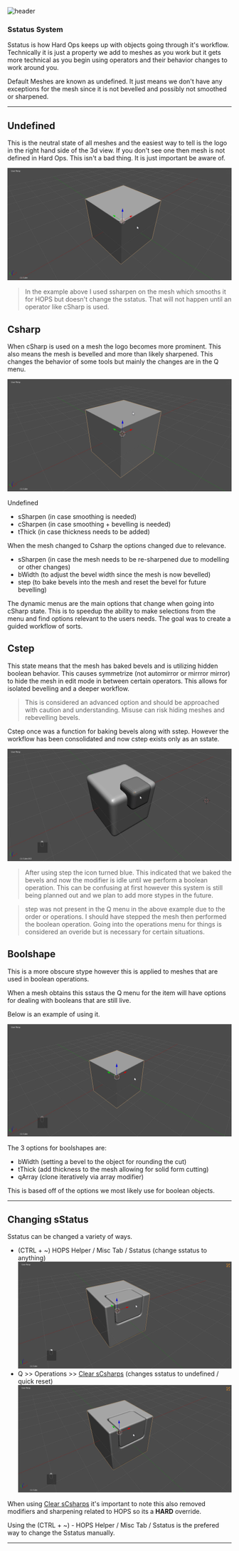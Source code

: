 ![header](img/banner.gif)

### Sstatus System

Sstatus is how Hard Ops keeps up with objects going through it's workflow. Technically it is just a property we add to meshes as you work but it gets more technical as you begin using operators and their behavior changes to work around you.

Default Meshes are known as undefined. It just means we don't have any exceptions for the mesh since it is not bevelled and possibly not smoothed or sharpened.

---

## Undefined

This is the neutral state of all meshes and the easiest way to tell is the logo in the right hand side of the 3d view. If you don't see one then mesh is not defined in Hard Ops. This isn't a bad thing. It is just important be aware of.

![ss1](img/sstatus/ss1.gif)

> In the example above I used ssharpen on the mesh which smooths it for HOPS but doesn't change the sstatus. That will not happen until an operator like cSharp is used.

## Csharp

When cSharp is used on a mesh the logo becomes more prominent. This also means the mesh is bevelled and more than likely sharpened. This changes the behavior of some tools but mainly the changes are in the Q menu.

![ss1](img/sstatus/ss2.gif)

Undefined

- sSharpen (in case smoothing is needed)
- cSharpen (in case smoothing + bevelling is needed)
- tThick (in case thickness needs to be added)

When the mesh changed to Csharp the options changed due to relevance.

- sSharpen (in case the mesh needs to be re-sharpened due to modelling or other changes)
- bWidth (to adjust the bevel width since the mesh is now bevelled)
- step (to bake bevels into the mesh and reset the bevel for future bevelling)

The dynamic menus are the main options that change when going into cSharp state. This is to speedup the ability to make selections from the menu and find options relevant to the users needs. The goal was to create a guided workflow of sorts.

## Cstep

This state means that the mesh has baked bevels and is utilizing hidden boolean behavior. This causes symmetrize (not automirror or mirrror mirror) to hide the mesh in edit mode in between certain operators. This allows for isolated bevelling and a deeper workflow.

> This is considered an advanced option and should be approached with caution and understanding. Misuse can risk hiding meshes and rebevelling bevels.

Cstep once was a function for baking bevels along with sstep. However the workflow has been consolidated and now cstep exists only as an sstate.

![ss1](img/sstatus/ss3.gif)

> After using step the icon turned blue. This indicated that we baked the bevels and now the modifier is idle until we perform a boolean operation. This can be confusing at first however this system is still being planned out and we plan to add more stypes in the future.


> step was not present in the Q menu in the above example due to the order or operations. I should have stepped the mesh then performed the boolean operation. Going into the operations menu for things is considered an overide but is necessary for certain situations.

## Boolshape

This is a more obscure stype however this is applied to meshes that are used in boolean operations.

When a mesh obtains this sstaus the Q menu for the item will have options for dealing with booleans that are still live.

Below is an example of using it.

![ss1](img/sstatus/ss4.gif)

The 3 options for boolshapes are:

- bWidth (setting a bevel to the object for rounding the cut)
- tThick (add thickness to the mesh allowing for solid form cutting)
- qArray (clone iteratively via array modifier)

This is based off of the options we most likely use for boolean objects.

---

## Changing sStatus

Sstatus can be changed a variety of ways.

- (CTRL + ~)  HOPS Helper / Misc Tab / Sstatus (change sstatus to anything)
![ss1](img/sstatus/ss5.gif)
- Q >> Operations >> [Clear sCsharps](clearssharps.md) (changes sstatus to undefined / quick reset)
![ss1](img/sstatus/ss6.gif)

When using [Clear sCsharps](clearssharps.md) it's important to note this also removed modifiers and sharpening related to HOPS so its a **HARD** override.

Using the (CTRL + ~) - HOPS Helper / Misc Tab / Sstatus is the prefered way to change the Sstatus manually.

---
